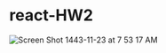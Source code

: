 # react-HW2

![Screen Shot 1443-11-23 at 7 53 17 AM](https://user-images.githubusercontent.com/103143504/174946631-b5ff0d0b-1211-41a8-9671-60d36f4c4190.png)
